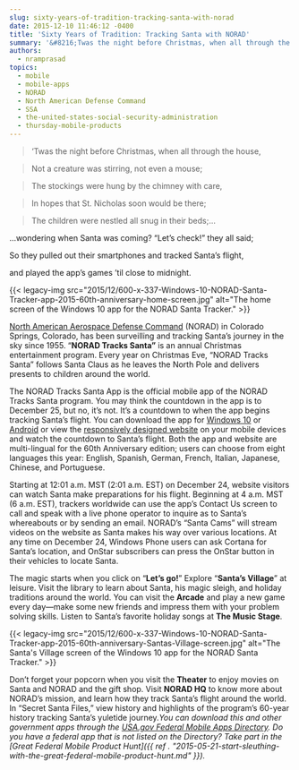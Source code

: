```yaml
---
slug: sixty-years-of-tradition-tracking-santa-with-norad
date: 2015-12-10 11:46:12 -0400
title: 'Sixty Years of Tradition: Tracking Santa with NORAD'
summary: '&#8216;Twas the night before Christmas, when all through the house, Not a creature was stirring, not even a mouse; The stockings were hung by the chimney with care, In hopes that St. Nicholas soon would be there; The children were nestled all snug in their beds;&#8230; &#8230;wondering when Santa was coming? &ldquo;Let’s check!&rdquo; they all'
authors:
  - nramprasad
topics:
  - mobile
  - mobile-apps
  - NORAD
  - North American Defense Command
  - SSA
  - the-united-states-social-security-administration
  - thursday-mobile-products
---
```


> &#8216;Twas the night before Christmas, when all through the house,
  
> Not a creature was stirring, not even a mouse;
  
> The stockings were hung by the chimney with care,
  
> In hopes that St. Nicholas soon would be there;
  
> The children were nestled all snug in their beds;&#8230;

&#8230;wondering when Santa was coming? “Let’s check!” they all said;
  
So they pulled out their smartphones and tracked Santa’s flight,
  
and played the app’s games ’til close to midnight.

{{< legacy-img src="2015/12/600-x-337-Windows-10-NORAD-Santa-Tracker-app-2015-60th-anniversary-home-screen.jpg" alt="The home screen of the Windows 10 app for the NORAD Santa Tracker." >}}

[North American Aerospace Defense Command](https://en.wikipedia.org/wiki/North_American_Aerospace_Defense_Command) (NORAD) in Colorado Springs, Colorado, has been surveilling and tracking Santa’s journey in the sky since 1955. “**NORAD Tracks Santa&#8221;** is an annual Christmas entertainment program. Every year on Christmas Eve, &#8220;NORAD Tracks Santa&#8221; follows Santa Claus as he leaves the North Pole and delivers presents to children around the world.

The NORAD Tracks Santa App is the official mobile app of the NORAD Tracks Santa program. You may think the countdown in the app is to December 25, but no, it’s not. It’s a countdown to when the app begins tracking Santa’s flight. You can download the app for [Windows 10](http://apps.microsoft.com/windows/en-us/app/norad-tracks-santa/445e2479-6da9-41e2-85f7-66550fe8c55b) or [Android](https://play.google.com/store/apps/details?id=com.visionbox.NoradTracksSanta) or view the [responsively designed website](http://www.noradsanta.org/) on your mobile devices and watch the countdown to Santa&#8217;s flight. Both the app and website are multi-lingual for the 60th Anniversary edition; users can choose from eight languages this year: English, Spanish, German, French, Italian, Japanese, Chinese, and Portuguese.

Starting at 12:01 a.m. MST (2:01 a.m. EST) on December 24, website visitors can watch Santa make preparations for his flight. Beginning at 4 a.m. MST (6 a.m. EST), trackers worldwide can use the app’s Contact Us screen to call and speak with a live phone operator to inquire as to Santa’s whereabouts or by sending an email. NORAD’s “Santa Cams” will stream videos on the website as Santa makes his way over various locations. At any time on December 24, Windows Phone users can ask Cortana for Santa’s location, and OnStar subscribers can press the OnStar button in their vehicles to locate Santa.

The magic starts when you click on “**Let’s go!**” Explore “**Santa’s Village**” at leisure. Visit the library to learn about Santa, his magic sleigh, and holiday traditions around the world. You can visit the **Arcade** and play a new game every day—make some new friends and impress them with your problem solving skills. Listen to Santa&#8217;s favorite holiday songs at **The Music Stage**.

{{< legacy-img src="2015/12/600-x-337-Windows-10-NORAD-Santa-Tracker-app-2015-60th-anniversary-Santas-Village-screen.jpg" alt="The Santa's Village screen of the Windows 10 app for the NORAD Santa Tracker." >}}

Don’t forget your popcorn when you visit the **Theater** to enjoy movies on Santa and NORAD and the gift shop. Visit **NORAD HQ** to know more about NORAD’s mission, and learn how they track Santa’s flight around the world. In “Secret Santa Files,” view history and highlights of the program’s 60-year history tracking Santa’s yuletide journey._You can download this and other government apps through the [USA.gov Federal Mobile Apps Directory](https://www.usa.gov/mobile-apps). Do you have a federal app that is not listed on the Directory? Take part in the [Great Federal Mobile Product Hunt]({{ ref . "2015-05-21-start-sleuthing-with-the-great-federal-mobile-product-hunt.md" }})._